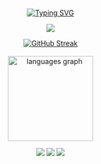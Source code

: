 <div align="center"><br>
 
 [![Typing SVG](https://readme-typing-svg.demolab.com?font=Fira+Code&pause=1000&color=FF6E96&center=true&random=false&width=500&lines=Hello+World!🌎;My+name+is+João+Pedro.;Welcome+to+my+profile!+%E2%AD%90%EF%B8%8F)](https://git.io/typing-svg)
 
 <img src="https://skillicons.dev/icons?i=html,css,react,js,ts,py,tailwind,mysql" /> </br>      

[![GitHub Streak](https://streak-stats.demolab.com?user=JoaoPedr0Maciel&theme=github-dark-blue&border_radius=5)](https://git.io/streak-stats) <br /><br />
 <img src="https://github-readme-stats.vercel.app/api/top-langs?username=GomdimApps&locale=pt-br&hide_title=false&layout=compact&card_width=320&langs_count=6&theme=dracula&hide_border=true" height="170" alt="languages graph"/>


<div align="center">
  <a href="https://instagram.com/j.pedr0zzx/" target="_blank"><img src="https://img.shields.io/badge/-Instagram-%23E4405F?style=for-the-badge&logo=instagram&logoColor=white" target="_blank"></a>
  <a href="https://www.linkedin.com/in/joão-pedro-maciel/" target="_blank"><img src="https://img.shields.io/badge/-LinkedIn-%230077B5?style=for-the-badge&logo=linkedin&logoColor=white" target="_blank"></a>  
  <a href = "mailto:joaopedromaciel007@gmail.com" target="_blank"><img src="https://img.shields.io/badge/-Gmail-%23333?style=for-the-badge&logo=gmail&logoColor=white" target="_blank"></a>
</div>


</div>
